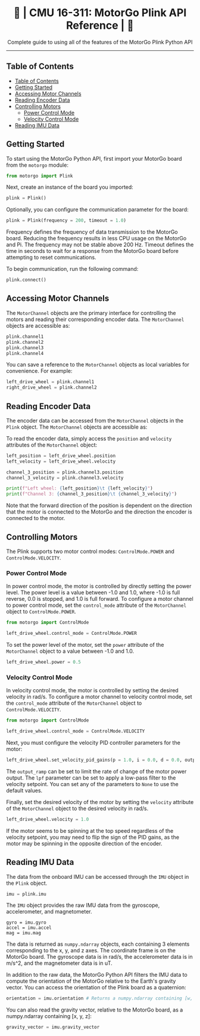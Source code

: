<h1 align="center">📘 | CMU 16-311: MotorGo Plink API Reference | 📘 </h1>

<p align="center">
    Complete guide to using all of the features of the MotorGo Plink Python API
</p>

---


## Table of Contents
- [Table of Contents](#table-of-contents)
- [Getting Started](#getting-started)
- [Accessing Motor Channels](#accessing-motor-channels)
- [Reading Encoder Data](#reading-encoder-data)
- [Controlling Motors](#controlling-motors)
  - [Power Control Mode](#power-control-mode)
  - [Velocity Control Mode](#velocity-control-mode)
- [Reading IMU Data](#reading-imu-data)


## Getting Started


To start using the MotorGo Python API, first import your MotorGo board from the `motorgo` module:

```python filename="python"
from motorgo import Plink
```

Next, create an instance of the board you imported:

```python filename="python"
plink = Plink()
```

Optionally, you can configure the communication parameter for the board:

```python filename="python"
plink = Plink(frequency = 200, timeout = 1.0)
```

Frequency defines the frequency of data transmission to the MotorGo board. Reducing the frequency results in less CPU usage on the MotorGo and Pi. The frequency may not be stable above 200 Hz. Timeout defines the time in seconds to wait for a response from the MotorGo board before attempting to reset communications.


To begin communication, run the following command:
```python filename="python"
plink.connect()
```

## Accessing Motor Channels
The `MotorChannel` objects are the primary interface for controlling the motors and reading their corresponding encoder data. The `MotorChannel` objects are accessible as:

```python filename="python"
plink.channel1
plink.channel2
plink.channel3
plink.channel4
```

You can save a reference to the `MotorChannel` objects as local variables for convenience. For example:

```python filename="python"
left_drive_wheel = plink.channel1
right_drive_wheel = plink.channel2
```

## Reading Encoder Data

The encoder data can be accessed from the `MotorChannel` objects in the `Plink` object. The `MotorChannel` objects are accessible as:

To read the encoder data, simply access the `position` and `velocity` attributes of the `MotorChannel` object:

```python filename="python"
left_position = left_drive_wheel.position
left_velocity = left_drive_wheel.velocity

channel_3_position = plink.channel3.position
channel_3_velocity = plink.channel3.velocity

print(f"Left wheel: {left_position}\t {left_velocity}")
print(f"Channel 3: {channel_3_position}\t {channel_3_velocity}")
```

Note that the forward direction of the position is dependent on the direction that the motor is connected to the MotorGo and the direction the encoder is connected to the motor.

## Controlling Motors

The Plink supports two motor control modes: `ControlMode.POWER` and `ControlMode.VELOCITY`.

### Power Control Mode
In power control mode, the motor is controlled by directly setting the power level. The power level is a value between -1.0 and 1.0, where -1.0 is full reverse, 0.0 is stopped, and 1.0 is full forward. To configure a motor channel to power control mode, set the `control_mode` attribute of the `MotorChannel` object to `ControlMode.POWER`.

```python filename="python"
from motorgo import ControlMode

left_drive_wheel.control_mode = ControlMode.POWER
```

To set the power level of the motor, set the `power` attribute of the `MotorChannel` object to a value between -1.0 and 1.0.

```python filename="python"
left_drive_wheel.power = 0.5
```

### Velocity Control Mode
In velocity control mode, the motor is controlled by setting the desired velocity in rad/s. To configure a motor channel to velocity control mode, set the `control_mode` attribute of the `MotorChannel` object to `ControlMode.VELOCITY`.

```python filename="python"
from motorgo import ControlMode

left_drive_wheel.control_mode = ControlMode.VELOCITY
```

Next, you must configure the velocity PID controller parameters for the motor:

```python filename="python"
left_drive_wheel.set_velocity_pid_gains(p = 1.0, i = 0.0, d = 0.0, output_ramp = None, lpf = None)
```

The `output_ramp` can be set to limit the rate of change of the motor power output. The `lpf` parameter can be set to apply a low-pass filter to the velocity setpoint. You can set any of the parameters to `None` to use the default values.

Finally, set the desired velocity of the motor by setting the `velocity` attribute of the `MotorChannel` object to the desired velocity in rad/s.

```python filename="python"
left_drive_wheel.velocity = 1.0
```

If the motor seems to be spinning at the top speed regardless of the velocity setpoint, you may need to flip the sign of the PID gains, as the motor may be spinning in the opposite direction of the encoder.

## Reading IMU Data

The data from the onboard IMU can be accessed through the `IMU` object in the `Plink` object.

```python
imu = plink.imu
```

The `IMU` object provides the raw IMU data from the gyroscope, accelerometer, and magnetometer.
```
gyro = imu.gyro
accel = imu.accel
mag = imu.mag
```

The data is returned as `numpy.ndarray` objects, each containing 3 elements corresponding to the x, y, and z axes. The coordinate frame is on the MotorGo board. The gyroscope data is in rad/s, the accelerometer data is in m/s^2, and the magnetometer data is in uT.

In addition to the raw data, the MotorGo Python API filters the IMU data to compute the orientation of the MotorGo relative to the Earth's gravity vector. You can access the orientation of the Plink board as a quaternion:


```python
orientation = imu.orientation # Returns a numpy.ndarray containing [w, x, y, z]
```

You can also read the gravity vector, relative to the MotorGo board, as a numpy.ndarray containing [x, y, z]:

```python
gravity_vector = imu.gravity_vector
```

